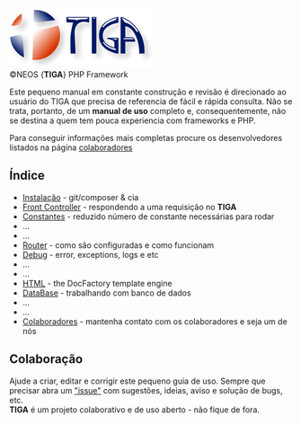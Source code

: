 ![Tiga](https://github.com/sexcod/Tiga/blob/master/img/logoTG_256x105.png)        
©NEOS {**TIGA**} PHP Framework 

Este pequeno manual em constante construção e revisão é direcionado ao usuário do TIGA que precisa de referencia de fácil e rápida consulta.
Não se trata, portanto, de um **manual de uso** completo e, consequentemente, não se destina a quem tem pouca experiencia com frameworks e PHP.

Para conseguir informações mais completas procure os desenvolvedores listados na página [colaboradores](https://github.com/sexcod/Tiga/tree/master/php/Lib/Doc/colaboradores.md)

## Índice

* [Instalação](https://github.com/sexcod/Tiga/tree/master/php/Lib/Doc/instalacao.md) - git/composer & cia   
* [Front Controller](https://github.com/sexcod/Tiga/tree/master/php/Lib/Doc/bootstrap.md) - respondendo a uma requisição no **TIGA**   
* [Constantes](https://github.com/sexcod/Tiga/tree/master/php/Lib/Doc/constantes.md) - reduzido número de constante necessárias para rodar   
* ...
* ...
* [Router](https://github.com/sexcod/Tiga/tree/master/php/Lib/Doc/router.md) - como são configuradas e como funcionam
* [Debug](https://github.com/sexcod/Tiga/tree/master/php/Lib/Doc/debug.md) - error, exceptions, logs e etc   
* ...
* ...
* [HTML](https://github.com/sexcod/Tiga/tree/master/php/Lib/Doc/html.md) - the DocFactory template engine    
* [DataBase](https://github.com/sexcod/Tiga/tree/master/php/Lib/Doc/database.md) - trabalhando com banco de dados    
* ...   
* ...   
* [Colaboradores](https://github.com/sexcod/Tiga/tree/master/php/Lib/Doc/colaboradores.md) - mantenha contato com os colaboradores e seja um de nós


## Colaboração
Ajude a criar, editar e corrigir este pequeno guia de uso. Sempre que precisar abra um ["issue"](https://github.com/sexcod/Tiga/issues/new) com sugestões, ideias, aviso e solução de bugs, etc.   
**TIGA** é um projeto colaborativo e de uso aberto - não fique de fora.
